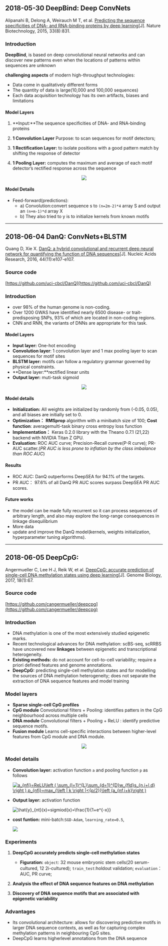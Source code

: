 ## 2018-05-30 DeepBind: Deep ConvNets

Alipanahi B, Delong A, Weirauch M T, et al. [Predicting the sequence specificities of DNA- and RNA-binding proteins by deep learning](https://www.nature.com/articles/nbt.3300 "Predicting the sequence specificities of DNA- and RNA-binding proteins by deep learning")[J]. Nature Biotechnology, 2015, 33(8):831.

### Introduction

**DeepBind**, is based on deep convolutional neural networks and can discover new patterns even when the locations of patterns within sequences are unknown

**challenging aspects** of modern high-throughput technologies:

- Data come in qualitatively different forms
- The quantity of data is large(10,000 and 100,000 sequences)
- Each data acquisition technology has its own artifacts, biases and limitations
#### Model Layers

1. **Input:**The sequence specificities of DNA- and RNA-binding proteins

2. **1 Convolution Layer** 
  Purpose: to scan sequences for motif detectors;

3. **1 Rectification Layer:** to isolate positions with a good pattern match by shifting the response of detector

4. **1 Pooling Layer:** computes the maximum and average of each motif detector’s rectified response across the sequence

<div align=center><img src="./pictures/05-30-DeepBind-1.png"/></div>

#### Model Details

- Feed-forward(predictions): 
  - a) Convolution:convert sequence s to `(n=2m-2)*4` array S and output an `(n+m-1)*d` array X
  - b) They also tried to y is to initialize kernels from known motifs


----------

## 2018-06-04 DanQ:	ConvNets+BLSTM
Quang D, Xie X. [DanQ: a hybrid convolutional and recurrent deep neural network for quantifying the function of DNA sequences](http://xueshu.baidu.com/s?wd=paperuri%3A%28ec1ae89d7460896b1bb7cce04ebd9bde%29&filter=sc_long_sign&tn=SE_xueshusource_2kduw22v&sc_vurl=http%3A%2F%2Feuropepmc.org%2Farticles%2FPMC4914104%2F&ie=utf-8&sc_us=8666273945498306028)[J]. Nucleic Acids Research, 2016, 44(11):e107-e107.
### Source code
[https://github.com/uci-cbcl/DanQ](https://github.com/uci-cbcl/DanQ)

### Introduction
- over 98% of the human genome is non-coding.
- Over 1200 GWAS have identified nearly 6500 disease- or trait-predisposing SNPs, 93% of which are located in non-coding regions.
- CNN and RNN, the variants of DNNs are appropriate for this task.

#### Model Layers
- **Input layer:** One-hot encoding
- **Convolution layer**: 1 convolution layer and 1
max pooling layer to scan sequences for motif
sites
- **BLSTM layer:** motifs can follow a regulatory grammar governed by physical constraints.
- **Dense layer:**rectified linear units
- **Output layer:** muti-task sigmoid

<div align=center><img src="./pictures/06-04-DanQ-1.png"/></div>

#### Model details
- **Initialization:** All weights are initialized by randomly from (-0.05, 0.05), and all biases are initially set to 0.
- **Optimization：** **RMSprop** algorithm with a minibatch size of 100; **Cost function**: averagemulti-task binary cross entropy loss function
- **Implementation：** Keras 0.2.0 library with the Theano 0.7.1 (21,22) backend with NVIDIA Titan Z GPU.
- **Evaluation:** ROC AUC curve; Precision-Recall cureve(P-R curve); PR-AUC scatter.(*PR AUC is less prone to inflation by the class imbalance than ROC AUC*)


#### Results
- ROC AUC: DanQ outperforms DeepSEA for 94.1% of the targets.
- PR AUC： 97.6% of all DanQ PR AUC scores surpass DeepSEA PR AUC scores.

#### Future works
- the model can be made fully recurrent so it can process
sequences of arbitrary length, and also may explore the long-range consequences in linkage disequilibrium
- More data
- update and improve the DanQ model(kernels, weights initialization, hyperparameter tuning algorithms).

---

## 2018-06-05 DeepCpG:
Angermueller C, Lee H J, Reik W, et al. [DeepCpG: accurate prediction of single-cell DNA methylation states using deep learning](https://link.springer.com/article/10.1186/s13059-017-1189-z)[J]. Genome Biology, 2017, 18(1):67.

### Source code
[https://github.com/cangermueller/deepcpg](https://github.com/cangermueller/deepcpg)

### Introduction
- DNA methylation is one of the most extensively studied epigenetic marks.
- Recent technological advances for DNA methylation: scBS-seq, scRRBS have uncovered new **linkages** between epigenetic and transcriptional heterogeneity.
- **Existing methods:** do not account for cell-to-cell variability; require a priori defined features and genome annotations.
- **DeepCpG:** predicting single-cell methylation states and for modelling
the sources of DNA methylation heterogeneity; does not
separate the extraction of DNA sequence features and model training

### Model layers
- **Sparse single-cell CpG profiles**
- **CpG module** Convolutional filters + Pooling: identifies patters in the CpG neighbourhood across multiple cells
- **DNA module** Convolutional filters + Pooling + ReLU : identify predictive sequence
motifs.
- **Fusion module** Learns cell-specific interactions between higher-level features from CpG module and DNA module.

<div align=center><img src="./pictures/06-05-DeepCpG-1.png"/></div>

### Model details
- **Convolution layer:** activation function `a` and pooling function `p` as follows

	 <a href="https://www.codecogs.com/eqnedit.php?latex=a_{nfi}=ReLU\left&space;(&space;\sum_{l=1}^{L}\sum_{d=1}^{D}w_{fld}s_{n,i&plus;l,d}&space;\right&space;),p_{nfi}=max_{\left&space;|&space;k&space;\right&space;|<{p/2}}\left&space;(a_{nf,i&plus;k}\right&space;)" target="_blank"><img src="https://latex.codecogs.com/png.latex?a_{nfi}=ReLU\left&space;(&space;\sum_{l=1}^{L}\sum_{d=1}^{D}w_{fld}s_{n,i&plus;l,d}&space;\right&space;),p_{nfi}=max_{\left&space;|&space;k&space;\right&space;|<{p/2}}\left&space;(a_{nf,i&plus;k}\right&space;)" title="a_{nfi}=ReLU\left ( \sum_{l=1}^{L}\sum_{d=1}^{D}w_{fld}s_{n,i+l,d} \right ),p_{nfi}=max_{\left | k \right |<{p/2}}\left (a_{nf,i+k}\right )" /></a>
 
- **Output layer:** activation function

	<img src="https://latex.codecogs.com/png.latex?\hat{y}_{nt}(x)=sigmiod(x)=\frac{1}{1&plus;e^{-x}}" title="\hat{y}_{nt}(x)=sigmiod(x)=\frac{1}{1+e^{-x}}" />
- **cost funtion:** mini-batch:`SGD-Adam`, `learning_rate=0.5`,
	
	<img src="https://latex.codecogs.com/png.latex?L(w)=-\sum_{n=1}^{N}\sum_{t=1}^{T}o_{nt}\left&space;[&space;y_{nt}log(\hat{y}_{nt})&plus;(1-\hat{y}_{nt})log(1-\hat{y}_{nt})&space;\right&space;]&plus;\lambda&space;_{1}\left&space;\|&space;w&space;\right&space;\|_1&plus;\lambda_2&space;\left&space;\|&space;w&space;\right&space;\|_2"  />
### Experiments
1. **DeepCpG accurately predicts single-cell methylation states**
	- **Figuration:** `object`: 32 mouse embryonic stem cells(20 serum-cultured, 12 2i-cultured); `train_test`:holdout validation; `evaluation`：AUC, PR curve; 
	
2. **Analysis the effect of DNA sequence features on DNA methylation**
3. **Discovery of DNA sequence motifs that are associated with
epigenetic variability**

### Advantages
- Its convolutional architecture: allows for discovering predictive motifs in larger DNA sequence contexts, as well as for capturing complex methylation
patterns in neighbouring CpG sites.
- DeepCpG learns higherlevel annotations from the DNA sequence
